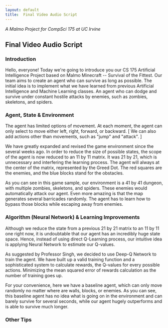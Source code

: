 ```yaml
---
layout: default
title:  Final Video Audio Script
---
```


*A Malmo Project for CompSci 175 at UC Irvine*

## Final Video Audio Script

### Introduction
Hello, everyone! Today we're going to introduce you our CS 175 Artificial Intelligence Project based on Malmo Minecraft -- Survival of the Fittest. Our team aims to create an agent who can survive as long as possible. The initial idea is to implement what we have learned from previous Artificial Intelligence and Machine Learning classes. An agent who can dodge and survive under constant hostile attacks by enemies, such as zombies, skeletons, and spiders.

### Agent, State & Environment
The agent has limited options of movement. At each moment, the agent can only select to move either left, right, forward, or backward. [ We can also add actions other than movements, such as "jump" and "attack". ]

We have greatly expanded and revised the game environment since the several weeks ago. In order to reduce the size of possible states, the scope of the agent is now reduced to an 11 by 11 matrix. It was 21 by 21, which is unnecessary and interfering the learning process. The agent will always at the center of the matrix, represented by the Greed Dot.
The red squares are the enemies, and the blue blocks stand for the obstacles.

As you can see in this game sample, our environment is a 41 by 41 dungeon, with multiple zombies, skeletons, and spiders. These enemies would automatically attack our agent. Even more amazing is that the map generates several barricades randomly. The agent has to learn how to bypass those blocks while escaping away from enemies.

### Algorithm (Neural Network) & Learning Improvements
Although we reduce the state from a previous 21 by 21 matrix to an 11 by 11 one right now, it is undoubtable that our agent has an incredibly huge state space. Hence, instead of using direct Q-Learning process, our intuitive idea is applying Neural Network to estimate our Q-values.

As suggested by Professor Singh, we decided to use Deep-Q Network to train the agent. We have built up a valid training function and a sophisticated system to calculate rewards, the Q-values for every possible actions. Minimizing the mean squared error of rewards calculation as the number of training goes up.

For your convenience, here we have a baseline agent, which can only move randomly no matter where are walls, blocks, or enemies. As you can see, this baseline agent has no idea what is going on in the environment and can barely survive for several seconds, while our agent hugely outperforms and is able to survive much longer.

### Other Tips
